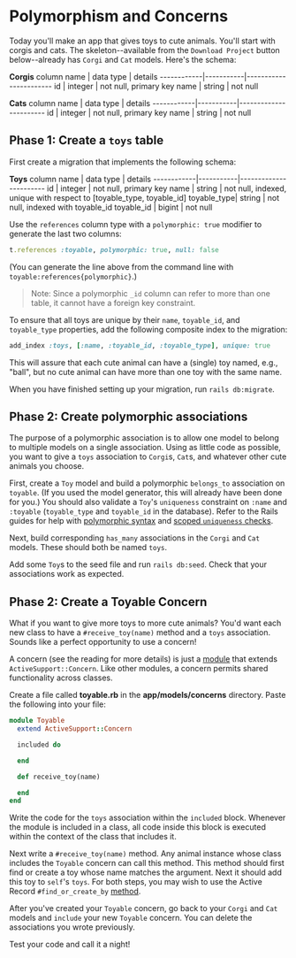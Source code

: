 # Polymorphism and Concerns

Today you'll make an app that gives toys to cute animals. You'll start with
corgis and cats. The skeleton--available from the `Download Project` button
below--already has `Corgi` and `Cat` models. Here's the schema:

**Corgis**
column name | data type | details
------------|-----------|-----------------------
id          | integer   | not null, primary key
name        | string    | not null

**Cats**
column name | data type | details
------------|-----------|-----------------------
id          | integer   | not null, primary key
name        | string    | not null

## Phase 1: Create a `toys` table

First create a migration that implements the following schema:

**Toys**
column name | data type | details
------------|-----------|-----------------------
id          | integer   | not null, primary key
name        | string    | not null, indexed, unique with respect to [toyable_type, toyable_id]
toyable_type| string    | not null, indexed with toyable_id
toyable_id  | bigint    | not null

Use the `references` column type with a `polymorphic: true` modifier to generate
the last two columns:

```ruby
t.references :toyable, polymorphic: true, null: false
```

(You can generate the line above from the command line with
`toyable:references{polymorphic}`.)

> Note: Since a polymorphic `_id` column can refer to more than one table, it
> cannot have a foreign key constraint.

To ensure that all toys are unique by their `name`, `toyable_id`, and
`toyable_type` properties, add the following composite index to the migration:

```ruby
add_index :toys, [:name, :toyable_id, :toyable_type], unique: true
```

This will assure that each cute animal can have a (single) toy named, e.g.,
"ball", but no cute animal can have more than one toy with the same name.

When you have finished setting up your migration, run `rails db:migrate`.

## Phase 2: Create polymorphic associations

The purpose of a polymorphic association is to allow one model to belong to
multiple models on a single association. Using as little code as possible, you
want to give a `toys` association to `Corgi`s, `Cat`s, and whatever other cute
animals you choose.

First, create a `Toy` model and build a polymorphic `belongs_to` association on
`toyable`. (If you used the model generator, this will already have been done
for you.) You should also validate a `Toy`'s `uniqueness` constraint on `:name`
and `:toyable` (`toyable_type` and `toyable_id` in the database). Refer to the
Rails guides for help with [polymorphic syntax] and [scoped `uniqueness`
checks].

Next, build corresponding `has_many` associations in the `Corgi` and `Cat`
models. These should both be named `toys`.

Add some `Toy`s to the seed file and run `rails db:seed`. Check that your
associations work as expected.

[polymorphic syntax]: http://guides.rubyonrails.org/association_basics.html#polymorphic-associations
[scoped `uniqueness` checks]: http://guides.rubyonrails.org/active_record_validations.html#uniqueness

## Phase 2: Create a Toyable Concern

What if you want to give more toys to more cute animals? You'd want each new
class to have a `#receive_toy(name)` method and a `toys` association. Sounds
like a perfect opportunity to use a concern!

A concern (see the reading for more details) is just a [module][module] that
extends `ActiveSupport::Concern`. Like other modules, a concern permits shared
functionality across classes.

Create a file called __toyable.rb__ in the __app/models/concerns__ directory.
Paste the following into your file:

```ruby
module Toyable
  extend ActiveSupport::Concern

  included do

  end

  def receive_toy(name)

  end
end
```

Write the code for the `toys` association within the `included` block. Whenever
the module is included in a class, all code inside this block is executed
within the context of the class that includes it.

Next write a `#receive_toy(name)` method. Any animal instance whose class
includes the `Toyable` concern can call this method. This method should first
find or create a toy whose name matches the argument. Next it should add this
toy to `self`'s `toys`. For both steps, you may wish to use the Active Record
`#find_or_create_by` [method].

After you've created your `Toyable` concern, go back to your `Corgi` and `Cat`
models and `include` your new `Toyable` concern. You can delete the associations
you wrote previously.

Test your code and call it a night!

[module]: https://ruby-doc.com/docs/ProgrammingRuby/html/tut_modules.html
[method]: https://api.rubyonrails.org/classes/ActiveRecord/Relation.html#method-i-find_or_create_by